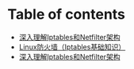 # Table of contents

* [深入理解Iptables和Netfilter架构](README.md)
* [Linux防火墙（Iptables基础知识）](linux-fang-huo-qiang-iptables-ji-chu-zhi-shi.md)
* [深入理解Iptables和Netfilter架构](shen-ru-li-jie-iptables-he-netfilter-jia-gou.md)

